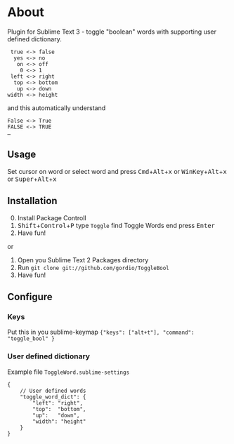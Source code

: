 About
=====
Plugin for Sublime Text 3 - toggle "boolean" words with supporting user defined dictionary.

```
 true <-> false
  yes <-> no
   on <-> off
    0 <-> 1
 left <-> right
  top <-> bottom
   up <-> down
width <-> height
```

and this automatically understand

```
False <-> True
FALSE <-> TRUE
…
```


Usage
-----
Set cursor on word or select word and press <kbd>Cmd</kbd>+<kbd>Alt</kbd>+<kbd>x</kbd> or <kbd>WinKey</kbd>+<kbd>Alt</kbd>+<kbd>x</kbd> or <kbd>Super</kbd>+<kbd>Alt</kbd>+<kbd>x</kbd>


Installation
------------
0. Install Package Controll
1. <kbd>Shift</kbd>+<kbd>Control</kbd>+<kbd>P</kbd> type `Toggle` find Toggle Words end press <kbd>Enter</kbd>
2. Have fun!

or

1. Open you Sublime Text 2 Packages directory
2. Run `git clone git://github.com/gordio/ToggleBool`
3. Have fun!


Configure
---------

### Keys
Put this in you sublime-keymap `{"keys": ["alt+t"], "command": "toggle_bool" }`


### User defined dictionary
Example file `ToggleWord.sublime-settings`

```
{
	// User defined words
	"toggle_word_dict": {
		"left":	"right",
		"top":	"bottom",
		"up":	"down",
		"width": "height"
	}
}
```